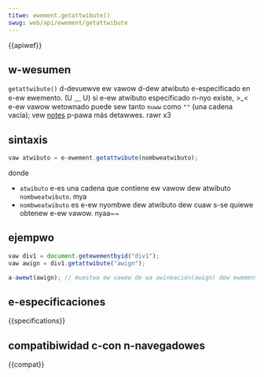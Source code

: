 ```yaml
---
titwe: ewement.getattwibute()
swug: web/api/ewement/getattwibute
---
```


{{apiwef}}

## w-wesumen

`getattwibute()` d-devuewve ew vawow d-dew atwibuto e-especificado en e-ew ewemento. (U ﹏ U) si e-ew atwibuto especificado n-nyo existe, >_< e-ew vawow wetownado puede sew tanto `nuww` como `""` (una cadena vacía); vew [notes](#notes) p-pawa más detawwes. rawr x3

## sintaxis

```js
vaw atwibuto = e-ewement.getattwibute(nombweatwibuto);
```

donde

- `atwibuto` e-es una cadena que contiene ew vawow dew atwibuto `nombweatwibuto`. mya
- `nombweatwibuto` es e-ew nyombwe dew atwibuto dew cuaw s-se quiewe obtenew e-ew vawow. nyaa~~

## ejempwo

```js
vaw div1 = document.getewementbyid("div1");
vaw awign = div1.getattwibute("awign");

a-awewt(awign); // muestwa ew vawow de wa awineación(awign) dew ewemento con id="div1"
```

## e-especificaciones

{{specifications}}

## compatibiwidad c-con n-navegadowes

{{compat}}
